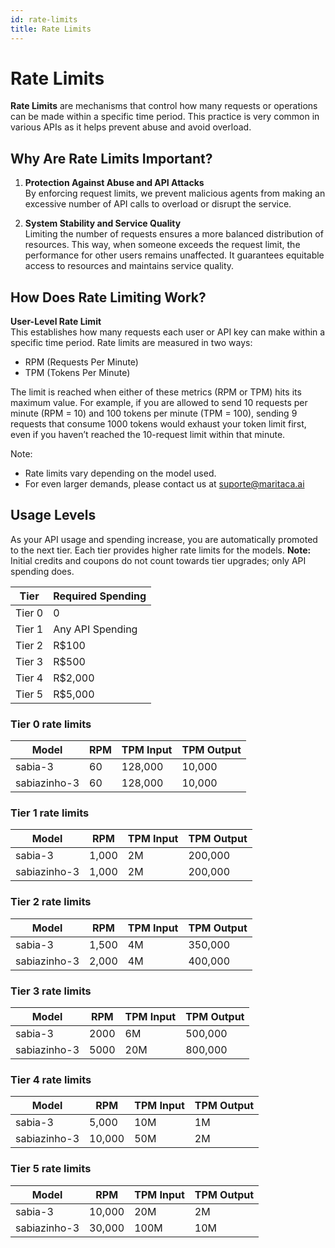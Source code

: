 ```yaml
---
id: rate-limits
title: Rate Limits
---
```


# Rate Limits

**Rate Limits** are mechanisms that control how many requests or operations can be made within a specific time period. This practice is very common in various APIs as it helps prevent abuse and avoid overload.

## Why Are Rate Limits Important?

1. **Protection Against Abuse and API Attacks**  
   By enforcing request limits, we prevent malicious agents from making an excessive number of API calls to overload or disrupt the service.

2. **System Stability and Service Quality**  
   Limiting the number of requests ensures a more balanced distribution of resources. This way, when someone exceeds the request limit, the performance for other users remains unaffected. It guarantees equitable access to resources and maintains service quality.

## How Does Rate Limiting Work?

**User-Level Rate Limit**  
This establishes how many requests each user or API key can make within a specific time period. Rate limits are measured in two ways:

* RPM (Requests Per Minute)
* TPM (Tokens Per Minute)

The limit is reached when either of these metrics (RPM or TPM) hits its maximum value. For example, if you are allowed to send 10 requests per minute (RPM = 10) and 100 tokens per minute (TPM = 100), sending 9 requests that consume 1000 tokens would exhaust your token limit first, even if you haven’t reached the 10-request limit within that minute.

Note:

* Rate limits vary depending on the model used.
* For even larger demands, please contact us at suporte@maritaca.ai


## Usage Levels

As your API usage and spending increase, you are automatically promoted to the next tier. Each tier provides higher rate limits for the models.
**Note:** Initial credits and coupons do not count towards tier upgrades; only API spending does.

|Tier|Required Spending|
|---|---|
|Tier 0| 0 | 
|Tier 1|Any API Spending|
|Tier 2|R$100 |
|Tier 3|R$500|
|Tier 4|R$2,000|
|Tier 5|R$5,000|

### Tier 0 rate limits

|Model|RPM|TPM Input|TPM Output|
|---|---|---|---|
|sabia-3|60|128,000|10,000|
|sabiazinho-3|60|128,000|10,000|

### Tier 1 rate limits

|Model|RPM|TPM Input|TPM Output|
|---|---|---|---|
|sabia-3|1,000|2M|200,000|
|sabiazinho-3|1,000|2M|200,000|

### Tier 2 rate limits

|Model|RPM|TPM Input|TPM Output|
|---|---|---|---|
|sabia-3|1,500|4M|350,000|
|sabiazinho-3|2,000|4M|400,000|


### Tier 3 rate limits

|Model|RPM|TPM Input|TPM Output|
|---|---|---|---|
|sabia-3|2000|6M|500,000|
|sabiazinho-3|5000|20M|800,000|

### Tier 4 rate limits

|Model|RPM|TPM Input|TPM Output|
|---|---|---|---|
|sabia-3|5,000|10M|1M|
|sabiazinho-3|10,000|50M|2M|


### Tier 5 rate limits

|Model|RPM|TPM Input|TPM Output|
|---|---|---|---|
|sabia-3|10,000|20M|2M|
|sabiazinho-3|30,000|100M|10M|

